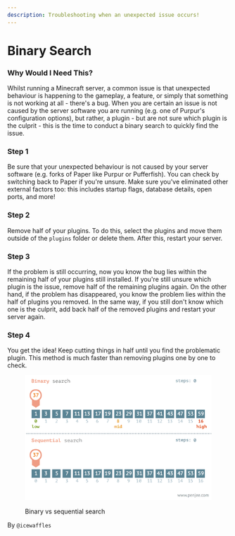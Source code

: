 ```yaml
---
description: Troubleshooting when an unexpected issue occurs!
---
```


# Binary Search

### **Why Would I Need This?**

Whilst running a Minecraft server, a common issue is that unexpected behaviour is happening to the gameplay, a feature, or simply that something is not working at all - there's a bug. When you are certain an issue is not caused by the server software you are running (e.g. one of Purpur's configuration options), but rather, a plugin - but are not sure which plugin is the culprit - this is the time to conduct a binary search to quickly find the issue.

### **Step 1**

Be sure that your unexpected behaviour is not caused by your server software (e.g. forks of Paper like Purpur or Pufferfish). You can check by switching back to Paper if you're unsure. Make sure you've eliminated other external factors too: this includes startup flags, database details, open ports, and more!&#x20;

### Step 2 <a href="#step-1" id="step-1"></a>

Remove half of your plugins. To do this, select the plugins and move them outside of the `plugins` folder or delete them. After this, restart your server.

### Step 3 <a href="#step-2" id="step-2"></a>

If the problem is still occurring, now you know the bug lies within the remaining half of your plugins still installed. If you're still unsure which plugin is the issue, remove half of the remaining plugins again. On the other hand, if the problem has disappeared, you know the problem lies within the half of plugins you removed. In the same way, if you still don't know which one is the culprit, add back half of the removed plugins and restart your server again.

### Step 4 <a href="#step-3" id="step-3"></a>

You get the idea! Keep cutting things in half until you find the problematic plugin. This method is much faster than removing plugins one by one to check.

<figure><img src="../.gitbook/assets/binary.gif" alt=""><figcaption><p>Binary vs sequential search</p></figcaption></figure>

By `@icewaffles`
